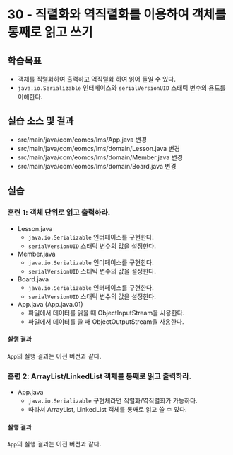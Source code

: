# 30 - 직렬화와 역직렬화를 이용하여 객체를 통째로 읽고 쓰기

## 학습목표

- 객체를 직렬화하여 출력하고 역직렬화 하여 읽어 들일 수 있다.
- `java.io.Serializable` 인터페이스와 `serialVersionUID` 스태틱 변수의 용도를 이해한다. 
  
## 실습 소스 및 결과

- src/main/java/com/eomcs/lms/App.java 변경
- src/main/java/com/eomcs/lms/domain/Lesson.java 변경
- src/main/java/com/eomcs/lms/domain/Member.java 변경
- src/main/java/com/eomcs/lms/domain/Board.java 변경

## 실습

### 훈련 1: 객체 단위로 읽고 출력하라.

- Lesson.java
    - `java.io.Serializable` 인터페이스를 구현한다.
    - `serialVersionUID` 스태틱 변수의 값을 설정한다.
- Member.java
    - `java.io.Serializable` 인터페이스를 구현한다.
    - `serialVersionUID` 스태틱 변수의 값을 설정한다.
- Board.java
    - `java.io.Serializable` 인터페이스를 구현한다.
    - `serialVersionUID` 스태틱 변수의 값을 설정한다.
- App.java (App.java.01)
    - 파일에서 데이터를 읽을 때 ObjectInputStream을 사용한다.
    - 파일에서 데이터를 쓸 때 ObjectOutputStream을 사용한다.

#### 실행 결과

`App`의 실행 결과는 이전 버전과 같다.

### 훈련 2: ArrayList/LinkedList 객체를 통째로 읽고 출력하라.

- App.java
    - `java.io.Serializable` 구현체라면 직렬화/역직렬화가 가능하다.
    - 따라서 ArrayList, LinkedList 객체를 통째로 읽고 쓸 수 있다.

#### 실행 결과

`App`의 실행 결과는 이전 버전과 같다.
